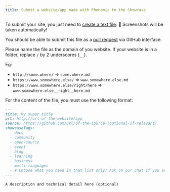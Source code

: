 ```yaml
---
title: Submit a website/app made with Phenomic to the Showcase
---
```


To submit your site, you just need to [create a text
file](https://github.com/phenomic/phenomic/new/master/docs/content/showcase/entry/).
🚀 Screenshots will be taken automatically!

You should be able to submit this file as a [pull
request](https://help.github.com/articles/creating-a-pull-request/) via GitHub
interface.

Please name the file as the domain of you website. If your website is in a
folder, replace `/` by 2 underscores (`__`).

Eg:

* `http://some.where/` => `some.where.md`
* `https://www.somewhere.else/` => `www.somewhere.else.md`
* `https://www.somewhere.else/right/here` =>
  `www.somewhere.else__right__here.md`

For the content of the file, you must use the following format:

```md
---
title: My super title
url: http://url-of-the-website/app
source: https://github.com/url/of-the-source-(optional-if-relevant)
showcaseTags:
  - docs
  - community
  - open-source
  - event
  - blog
  - learning
  - business
  - multi-languages
  - # Choose what you need in that list only! Ask on our chat if you are not sure :)
---

A description and technical detail here (optional)
```
